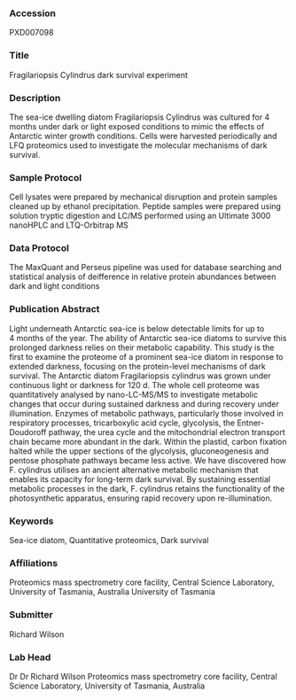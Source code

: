 ### Accession
PXD007098

### Title
Fragilariopsis Cylindrus dark survival experiment

### Description
The sea-ice dwelling diatom Fragilariopsis Cylindrus was cultured for 4 months under dark or light exposed conditions to mimic the effects of Antarctic winter growth conditions.   Cells were harvested periodically and LFQ proteomics used to investigate the molecular mechanisms of dark survival.

### Sample Protocol
Cell lysates were prepared by mechanical disruption and protein samples cleaned up by ethanol precipitation.  Peptide samples were prepared using solution tryptic digestion and LC/MS performed using an Ultimate 3000 nanoHPLC and LTQ-Orbitrap MS

### Data Protocol
The MaxQuant and Perseus pipeline was used for database searching and statistical analysis of deifference in relative protein abundances between dark and light conditions

### Publication Abstract
Light underneath Antarctic sea-ice is below detectable limits for up to 4&#xa0;months of the year. The ability of Antarctic sea-ice diatoms to survive this prolonged darkness relies on their metabolic capability. This study is the first to examine the proteome of a prominent sea-ice diatom in response to extended darkness, focusing on the protein-level mechanisms of dark survival. The Antarctic diatom Fragilariopsis cylindrus was grown under continuous light or darkness for 120&#xa0;d. The whole cell proteome was quantitatively analysed by nano-LC-MS/MS to investigate metabolic changes that occur during sustained darkness and during recovery under illumination. Enzymes of metabolic pathways, particularly those involved in respiratory processes, tricarboxylic acid cycle, glycolysis, the Entner-Doudoroff pathway, the urea cycle and the mitochondrial electron transport chain became more abundant in the dark. Within the plastid, carbon fixation halted while the upper sections of the glycolysis, gluconeogenesis and pentose phosphate pathways became less active. We have discovered how F. cylindrus utilises an ancient alternative metabolic mechanism that enables its capacity for long-term dark survival. By sustaining essential metabolic processes in the dark, F.&#xa0;cylindrus retains the functionality of the photosynthetic apparatus, ensuring rapid recovery upon re-illumination.

### Keywords
Sea-ice diatom, Quantitative proteomics, Dark survival

### Affiliations
Proteomics mass spectrometry core facility, Central Science Laboratory, University of Tasmania, Australia
University of Tasmania

### Submitter
Richard Wilson

### Lab Head
Dr Dr Richard Wilson
Proteomics mass spectrometry core facility, Central Science Laboratory, University of Tasmania, Australia


